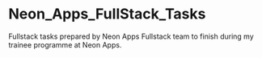 # Neon_Apps_FullStack_Tasks
Fullstack tasks prepared by Neon Apps Fullstack team to finish during my trainee programme at Neon Apps.
